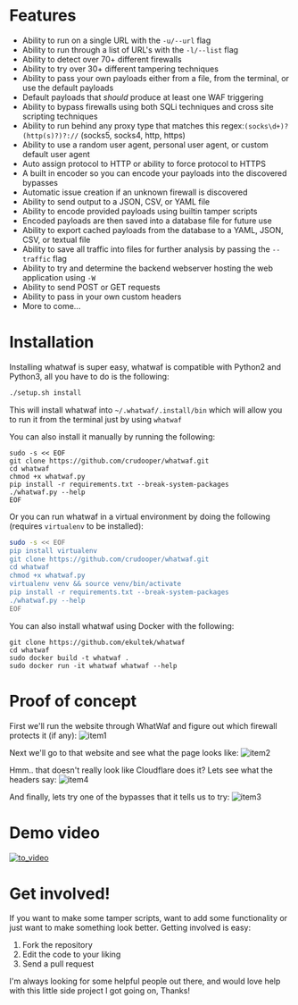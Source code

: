 # Features
 - Ability to run on a single URL with the `-u/--url` flag
 - Ability to run through a list of URL's with the `-l/--list` flag
 - Ability to detect over 70+ different firewalls
 - Ability to try over 30+ different tampering techniques
 - Ability to pass your own payloads either from a file, from the terminal, or use the default payloads
 - Default payloads that _should_ produce at least one WAF triggering
 - Ability to bypass firewalls using both SQLi techniques and cross site scripting techniques
 - Ability to run behind any proxy type that matches this regex:`(socks\d+)?(http(s)?)?://` (socks5, socks4, http, https)
 - Ability to use a random user agent, personal user agent, or custom default user agent
 - Auto assign protocol to HTTP or ability to force protocol to HTTPS
 - A built in encoder so you can encode your payloads into the discovered bypasses
 - Automatic issue creation if an unknown firewall is discovered
 - Ability to send output to a JSON, CSV, or YAML file
 - Ability to encode provided payloads using builtin tamper scripts
 - Encoded payloads are then saved into a database file for future use
 - Ability to export cached payloads from the database to a YAML, JSON, CSV, or textual file
 - Ability to save all traffic into files for further analysis by passing the `--traffic` flag
 - Ability to try and determine the backend webserver hosting the web application using `-W`
 - Ability to send POST or GET requests
 - Ability to pass in your own custom headers
 - More to come...

# Installation

Installing whatwaf is super easy, whatwaf is compatible with Python2 and Python3, all you have to do is the following:

```bash
./setup.sh install
```

This will install whatwaf into `~/.whatwaf/.install/bin` which will allow you to run it from the terminal just by using `whatwaf`

You can also install it manually by running the following:
```
sudo -s << EOF
git clone https://github.com/crudooper/whatwaf.git
cd whatwaf
chmod +x whatwaf.py
pip install -r requirements.txt --break-system-packages
./whatwaf.py --help
EOF
```

Or you can run whatwaf in a virtual environment by doing the following (requires `virtualenv` to be installed):
```bash
sudo -s << EOF
pip install virtualenv
git clone https://github.com/crudooper/whatwaf.git
cd whatwaf
chmod +x whatwaf.py
virtualenv venv && source venv/bin/activate
pip install -r requirements.txt --break-system-packages
./whatwaf.py --help
EOF
```

You can also install whatwaf using Docker with the following:
```
git clone https://github.com/ekultek/whatwaf
cd whatwaf
sudo docker build -t whatwaf .
sudo docker run -it whatwaf whatwaf --help
```

# Proof of concept

First we'll run the website through WhatWaf and figure out which firewall protects it (if any):
![item1](http://i67.tinypic.com/142y9s6.png)

Next we'll go to that website and see what the page looks like:
![item2](http://i64.tinypic.com/262mjhl.png)

Hmm.. that doesn't really look like Cloudflare does it? Lets see what the headers say:
![item4](http://i66.tinypic.com/5txx5x.png)

And finally, lets try one of the bypasses that it tells us to try:
![item3](http://i66.tinypic.com/sdi3x0.png)

# Demo video

[![to_video](http://i67.tinypic.com/2daawow.png)](https://vimeo.com/247623511)

# Get involved!

If you want to make some tamper scripts, want to add some functionality or just want to make something look better. Getting involved is easy:

 1. Fork the repository
 2. Edit the code to your liking
 3. Send a pull request

I'm always looking for some helpful people out there, and would love help with this little side project I got going on, Thanks! 
